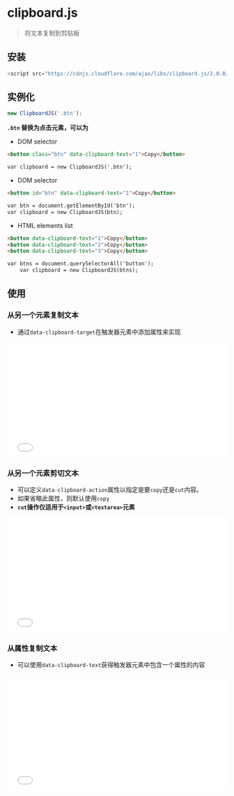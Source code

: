 # clipboard.js

> 将文本复制到剪贴板

## 安装

```js
<script src="https://cdnjs.cloudflare.com/ajax/libs/clipboard.js/2.0.0/clipboard.min.js"></script>
```

## 实例化

```js
new ClipboardJS('.btn');
```

**`.btn` 替换为点击元素，可以为**

- DOM selector

```html
<button class="btn" data-clipboard-text="1">Copy</button>

var clipboard = new ClipboardJS('.btn');
```

- DOM selector

```html
<button id="btn" data-clipboard-text="1">Copy</button>

var btn = document.getElementById('btn');
var clipboard = new ClipboardJS(btn);
```

- HTML elements list

```html
<button data-clipboard-text="1">Copy</button>
<button data-clipboard-text="2">Copy</button>
<button data-clipboard-text="3">Copy</button>

var btns = document.querySelectorAll('button');
    var clipboard = new ClipboardJS(btns);
```

## 使用

### 从另一个元素复制文本

- 通过`data-clipboard-target`在触发器元素中添加属性来实现

<iframe height='265' scrolling='no' title='文本复制粘贴（从另一个元素复制文本）' src='//codepen.io/yhb-flydream/embed/bmgYgy/?height=265&theme-id=0&default-tab=js,result' frameborder='no' allowtransparency='true' allowfullscreen='true' style='width: 100%;'>See the Pen <a href='https://codepen.io/yhb-flydream/pen/bmgYgy/'>文本复制粘贴（从另一个元素复制文本）</a> by Elan Bin (<a href='https://codepen.io/yhb-flydream'>@yhb-flydream</a>) on <a href='https://codepen.io'>CodePen</a>.
</iframe>

### 从另一个元素剪切文本

- 可以定义`data-clipboard-action`属性以指定是要`copy`还是`cut`内容。
- 如果省略此属性，则默认使用`copy`
- **`cut`操作仅适用于`<input>`或`<textarea>`元素**

<iframe height='265' scrolling='no' title='文本复制粘贴（从另一个元素剪切文本）' src='//codepen.io/yhb-flydream/embed/Bqpmwe/?height=265&theme-id=0&default-tab=html,result' frameborder='no' allowtransparency='true' allowfullscreen='true' style='width: 100%;'>See the Pen <a href='https://codepen.io/yhb-flydream/pen/Bqpmwe/'>文本复制粘贴（从另一个元素剪切文本）</a> by Elan Bin (<a href='https://codepen.io/yhb-flydream'>@yhb-flydream</a>) on <a href='https://codepen.io'>CodePen</a>.
</iframe>

### 从属性复制文本

- 可以使用`data-clipboard-text`获得触发器元素中包含一个属性的内容

<iframe height='265' scrolling='no' title='文本复制粘贴（从属性复制文本）' src='//codepen.io/yhb-flydream/embed/XxpVdE/?height=265&theme-id=0&default-tab=js,result' frameborder='no' allowtransparency='true' allowfullscreen='true' style='width: 100%;'>See the Pen <a href='https://codepen.io/yhb-flydream/pen/XxpVdE/'>文本复制粘贴（从属性复制文本）</a> by Elan Bin (<a href='https://codepen.io/yhb-flydream'>@yhb-flydream</a>) on <a href='https://codepen.io'>CodePen</a>.
</iframe>